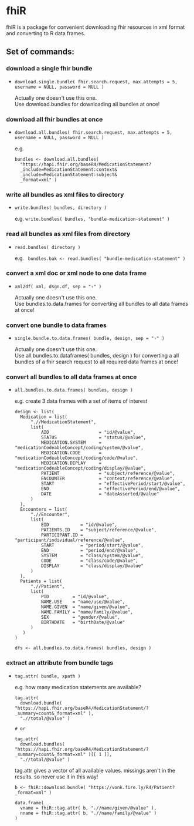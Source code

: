 # fhiR
fhiR is a package for convenient downloading fhir resources in xml format and converting to R data frames.

## Set of commands:

### download a single fhir bundle
- ```download.single.bundle( fhir.search.request, max.attempts = 5, username = NULL, password = NULL )```  

  Actually one doesn't use this one.  
  Use download.bundles for downloading all bundles at once!  

### download all fhir bundles at once
- ```download.all.bundles( fhir.search.request, max.attempts = 5, username = NULL, password = NULL )```  

  e.g.
  ```
  bundles <- download.all.bundles(
    "https://hapi.fhir.org/baseR4/MedicationStatement?
    _include=MedicationStatement:context&
    _include=MedicationStatement:subject&
    _format=xml" )
  ```  

### write all bundles as xml files to directory
- ```write.bundles( bundles, directory )```  

  e.g. ```write.bundles( bundles, "bundle-medication-statement" )```

### read all bundles as xml files from directory
- ```read.bundles( directory )```  

  e.g. ``` bundles.bak <- read.bundles( "bundle-medication-statement" )```

### convert a xml doc or xml node to one data frame
- ```xml2df( xml, dsgn.df, sep = "›" )```
  
  Actually one doesn't use this one.  
  Use bundles.to.data.frames for converting all bundles to all data frames at once!  

### convert one bundle to data frames
- ```single.bundle.to.data.frames( bundle, design, sep = "›" )```  

  Actually one doesn't use this one.  
  Use all.bundles.to.dataframes( bundles, design ) for converting a all bundles of a fhir search request to all required data frames at once!  

### convert all bundles to all data frames at once
- ```all.bundles.to.data.frames( bundles, design )```

  e.g. create 3 data frames with a set of items of interest  
  ```
  design <- list(
    Medication = list(
        ".//MedicationStatement",
        list(
            AID                   = "id/@value",
            STATUS                = "status/@value",
            MEDICATION.SYSTEM     = "medicationCodeableConcept/coding/system/@value",
            MEDICATION.CODE       = "medicationCodeableConcept/coding/code/@value",
            MEDICATION.DIPLAY     = "medicationCodeableConcept/coding/display/@value",
            PATIENT               = "subject/reference/@value",
            ENCOUNTER             = "context/reference/@value",
            START                 = "effectivePeriod/start/@value",
            END                   = "effectivePeriod/end/@value",
            DATE                  = "dateAsserted/@value"
        )
	),
	Encounters = list(
		".//Encounter",
		list(
			EID            = "id/@value",
			PATIENTS.ID    = "subject/reference/@value",
			PARTICIPANT.ID = "participant/individual/reference/@value",
			START          = "period/start/@value",
			END            = "period/end/@value",
			SYSTEM         = "class/system/@value",
			CODE           = "class/code/@value",
			DISPLAY        = "class/display/@value"
		)
	),
	Patients = list(
		".//Patient",
		list(
			PID         = "id/@value",
			NAME.USE    = "name/use/@value",
			NAME.GIVEN  = "name/given/@value",
			NAME.FAMILY = "name/family/@value",
			SEX         = "gender/@value",
			BIRTHDATE   = "birthDate/@value"
        )
     )
  )

  dfs <- all.bundles.to.data.frames( bundles, design )
  ```


### extract an attribute from bundle tags
- ```tag.attr( bundle, xpath )```

  e.g. how many medication statements are available?
  ```
  tag.attr(
    download.bundle( "https://hapi.fhir.org/baseR4/MedicationStatement/?_summary=count&_format=xml" ),
    ".//total/@value" )

  # or

  tag.attr(
    download.bundles( "https://hapi.fhir.org/baseR4/MedicationStatement/?_summary=count&_format=xml" )[[ 1 ]],
    ".//total/@value" )
  ```

  tag.attr gives a vector of all available values. missings aren't in the results.
  so never use it in this way!

  ```
  b <- fhiR::download.bundle( "https://vonk.fire.ly/R4/Patient?_format=xml" )

  data.frame(
    vname = fhiR::tag.attr( b, ".//name/given/@value" ),
    nname = fhiR::tag.attr( b, ".//name/family/@value" )
  )
  ```
